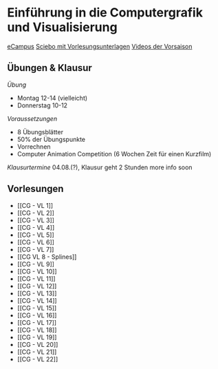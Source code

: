 # Einführung in die Computergrafik und Visualisierung

[eCampus](https://ecampus.uni-bonn.de/goto.php?target=crs_3267602&client_id=ecampus)
[Sciebo mit Vorlesungsunterlagen](https://uni-bonn.sciebo.de/s/m2FfkG8kLDD4WvE)
[Videos der Vorsaison](https://uni-bonn.sciebo.de/s/5mAweXTnbRVoRpO)

## Übungen & Klausur

*Übung*
- Montag 12-14 (vielleicht)
- Donnerstag 10-12

*Voraussetzungen*
- 8 Übungsblätter
- 50% der Übungspunkte
- Vorrechnen
- Computer Animation Competition (6 Wochen Zeit für einen Kurzfilm)

*Klausurtermine*
04.08.(?), Klausur geht 2 Stunden
more info soon

## Vorlesungen
- [[CG - VL 1]]
- [[CG - VL 2]]
- [[CG - VL 3]]
- [[CG - VL 4]]
- [[CG - VL 5]]
- [[CG - VL 6]]
- [[CG - VL 7]]
- [[CG VL 8 - Splines]]
- [[CG - VL 9]]
- [[CG - VL 10]]
- [[CG - VL 11]]
- [[CG - VL 12]]
- [[CG - VL 13]]
- [[CG - VL 14]]
- [[CG - VL 15]]
- [[CG - VL 16]]
- [[CG - VL 17]]
- [[CG - VL 18]]
- [[CG - VL 19]]
- [[CG - VL 20]]
- [[CG - VL 21]]
- [[CG - VL 22]]
